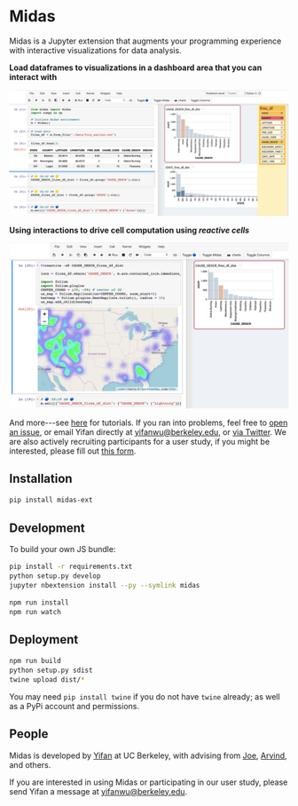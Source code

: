 # Midas

Midas is a Jupyter extension that augments your programming experience with interactive visualizations for data analysis.

**Load dataframes to visualizations in a dashboard area that you can interact with**

<img src="https://github.com/yifanwu/midas-exp-pub/blob/master/figs/demo.png?raw=true" width="600px">

**Using interactions to drive cell computation using _reactive cells_**

<img src="https://github.com/yifanwu/midas-exp-pub/blob/master/figs/reactive_demo.png" width="600px">

And more---see [here](https://github.com/yifanwu/midas-exp-pub) for tutorials. If you ran into problems, feel free to [open an issue](https://github.com/yifanwu/midas/issues/new/choose), or email Yifan directly at yifanwu@berkeley.edu, or [via Twitter](https://twitter.com/yifanwu). We are also actively recruiting participants for a user study, if you might be interested, please fill out [this form](https://forms.gle/gEjNh7juBkQN3EZA6).

## Installation

```sh
pip install midas-ext
```

## Development

To build your own JS bundle:

```sh
pip install -r requirements.txt
python setup.py develop
jupyter nbextension install --py --symlink midas
```

```sh
npm run install
npm run watch
```

## Deployment

```sh
npm run build
python setup.py sdist
twine upload dist/*
```

You may need `pip install twine` if you do not have `twine` already; as well as a PyPi account and permissions.

## People

Midas is developed by [Yifan](http://yifanwu.net/) at UC Berkeley, with advising from [Joe](https://www2.eecs.berkeley.edu/Faculty/Homepages/hellerstein.html), [Arvind](https://arvindsatya.com/), and others.

If you are interested in using Midas or participating in our user study, please send Yifan a message at yifanwu@berkeley.edu.
